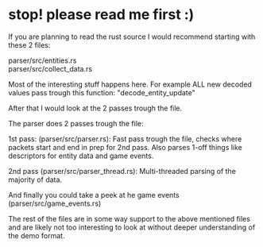 # stop! please read me first :)


If you are planning to read the rust source I would recommend starting with these 2 files: 

parser/src/entities.rs  
parser/src/collect_data.rs  

Most of the interesting stuff happens here. For example ALL new decoded values pass trough this function: "decode_entity_update"

After that I would look at the 2 passes trough the file.

The parser does 2 passes trough the file:  

1st pass: (parser/src/parser.rs): Fast pass trough the file, checks where packets start and end in prep for 2nd pass. Also parses 1-off things like descriptors for entity data and game events.  

2nd pass (parser/src/parser_thread.rs): Multi-threaded parsing of the majority of data.  

And finally you could take a peek at he game events (parser/src/game_events.rs)  

The rest of the files are in some way support to the above mentioned files and are likely not too interesting to look at without deeper understanding of the demo format.